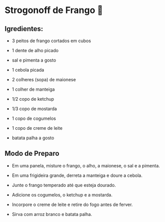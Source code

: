 # Strogonoff de Frango :chicken:

## Igredientes:

 - 3 peitos de frango cortados em cubos

 - 1 dente de alho picado

 - sal e pimenta a gosto

 - 1 cebola picada

 - 2 colheres (sopa) de maionese

 - 1 colher de manteiga

 - 1/2 copo de ketchup

 - 1/3 copo de mostarda

 - 1 copo de cogumelos

 - 1 copo de creme de leite

 - batata palha a gosto 

## Modo de Preparo 

 - Em uma panela, misture o frango, o alho, a maionese, o sal e a pimenta.
  
 - Em uma frigideira grande, derreta a manteiga e doure a cebola.

 - Junte o frango temperado até que esteja dourado.

- Adicione os cogumelos, o ketchup e a mostarda.

- Incorpore o creme de leite e retire do fogo antes de ferver.

- Sirva com arroz branco e batata palha.



 


​	
​	
​	

